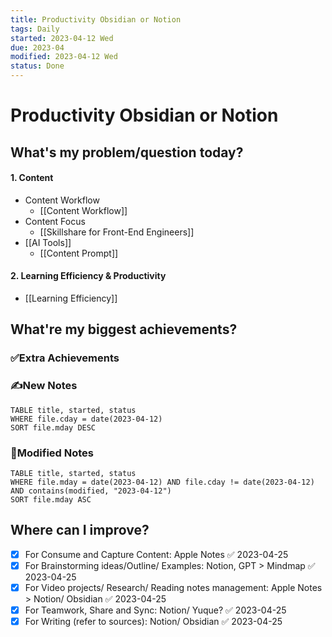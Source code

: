 ```yaml
---
title: Productivity Obsidian or Notion
tags: Daily
started: 2023-04-12 Wed
due: 2023-04
modified: 2023-04-12 Wed
status: Done
---
```

# Productivity Obsidian or Notion
## What's my problem/question today?
#### 1. Content
- Content Workflow
	- [[Content Workflow]]
- Content Focus
	- [[Skillshare for Front-End Engineers]]
- [[AI Tools]]
	- [[Content Prompt]]
#### 2. Learning Efficiency & Productivity
- [[Learning Efficiency]]
## What're my biggest achievements?
### ✅Extra Achievements

### ✍️New Notes

```dataview
TABLE title, started, status
WHERE file.cday = date(2023-04-12)
SORT file.mday DESC
```

### 📝Modified Notes

```dataview
TABLE title, started, status
WHERE file.mday = date(2023-04-12) AND file.cday != date(2023-04-12) AND contains(modified, "2023-04-12")
SORT file.mday ASC
```

## Where can I improve?
- [x] For Consume and Capture Content: Apple Notes ✅ 2023-04-25
- [x] For Brainstorming ideas/Outline/ Examples: Notion, GPT > Mindmap ✅ 2023-04-25
- [x] For Video projects/ Research/ Reading notes management: Apple Notes > Notion/ Obsidian ✅ 2023-04-25
- [x] For Teamwork, Share and Sync: Notion/ Yuque? ✅ 2023-04-25
- [x] For Writing (refer to sources): Notion/ Obsidian ✅ 2023-04-25